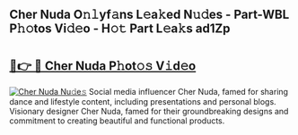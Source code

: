 ## Cher Nuda O𝚗𝚕yf𝚊ns L𝚎a𝚔ed N𝚞𝚍es - Part-WBL P𝚑𝚘tos Vi𝚍𝚎o - H𝚘𝚝 Part L𝚎a𝚔s ad1Zp

# <h2><a href="http://kfdlvre.oniu.top/?m=Cher+Nuda">🔗👉 🔴 Cher Nuda P𝚑ot𝚘𝚜 V𝚒d𝚎o</a></h2>

[![Cher Nuda Nu𝚍e𝚜](https://i.imgur.com/0qMVB7G.gif)](http://kfdlvre.oniu.top/?m=Cher+Nuda)
Social media influencer Cher Nuda, famed for sharing dance and lifestyle content, including presentations and personal blogs. Visionary designer Cher Nuda, famed for their groundbreaking designs and commitment to creating beautiful and functional products.  
